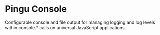 # Pingu Console
Configurable console and file output for managing logging and log levels within console.* calls on universal JavaScript applications.
